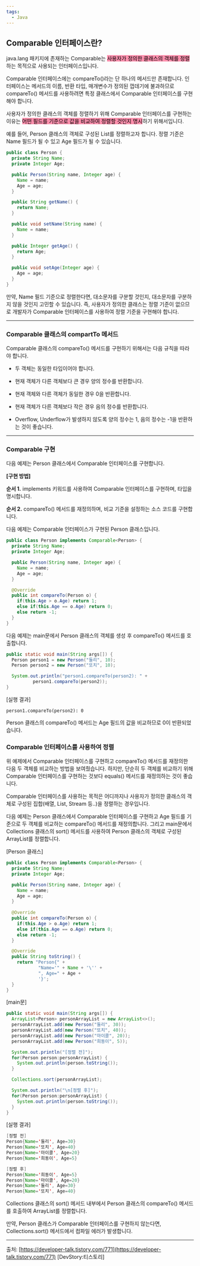 ```yaml
---
tags:
  - Java
---
```

 ## **Comparable 인터페이스란?**

java.lang 패키지에 존재하는 Comparable는 <mark style="background: #FF5582A6;">사용자가 정의한 클래스의 객체를 정렬</mark>하는 목적으로 사용되는 인터페이스입니다.


Comparable 인터페이스에는 compareTo()라는 단 하나의 메서드만 존재합니다. 인터페이스는 메서드의 이름, 반환 타입, 매개변수가 정의된 껍데기에 불과하므로 compareTo() 메서드를 사용하려면 특정 클래스에서 Comparable 인터페이스를 구현해야 합니다.

사용자가 정의한 클래스의 객체를 정렬하기 위해 Comparable 인터페이스를 구현하는 이유는 <mark style="background: #FF5582A6;">어떤 필드를 기준으로 값을 비교하여 정렬할 것인지 명시</mark>하기 위해서입니다.

예를 들어, Person 클래스의 객체로 구성된 List를 정렬하고자 합니다. 정렬 기준은 Name 필드가 될 수 있고 Age 필드가 될 수 있습니다.

```java
public class Person {
  private String Name;
  private Integer Age;

  public Person(String name, Integer age) {
    Name = name;
    Age = age;
  }

  public String getName() {
    return Name;
  }

  public void setName(String name) {
    Name = name;
  }

  public Integer getAge() {
    return Age;
  }

  public void setAge(Integer age) {
    Age = age;
  }
}
```


만약, Name 필드 기준으로 정렬한다면, 대소문자를 구분할 것인지, 대소문자를 구분하지 않을 것인지 고민할 수 있습니다. 즉, 사용자가 정의한 클래스는 정렬 기준이 없으므로 개발자가 Comparable 인터페이스를 사용하여 정렬 기준을 구현해야 합니다.


-----

### **Comparable 클래스의 compartTo 메서드**

Comparable 클래스의 compareTo() 메서드를 구현하기 위해서는 다음 규칙을 따라야 합니다.

- 두 객체는 동일한 타입이어야 합니다.

- 현재 객체가 다른 객체보다 큰 경우 양의 정수를 반환합니다.

- 현재 객체와 다른 객체가 동일한 경우 0을 반환합니다.

- 현재 객체가 다른 객체보다 작은 경우 음의 정수를 반환합니다.

- Overflow, Underflow가 발생하지 않도록 양의 정수는 1, 음의 정수는 -1을 반환하는 것이 좋습니다.

----

### **Comparable 구현**

다음 예제는 Person 클래스에서 Comparable 인터페이스를 구현합니다.


**[구현 방법]**

**순서 1.** implements 키워드를 사용하여 Comparable 인터페이스를 구현하며, 타입을 명시합니다.

**순서 2.** compareTo() 메서드를 재정의하며, 비교 기준을 설정하는 소스 코드를 구현합니다.

다음 예제는 Comparable 인터페이스가 구현된 Person 클래스입니다.

``` java
public class Person implements Comparable<Person> {
  private String Name;
  private Integer Age;

  public Person(String name, Integer age) {
    Name = name;
    Age = age;
  }

  @Override
  public int compareTo(Person o) {
    if(this.Age > o.Age) return 1;
    else if(this.Age == o.Age) return 0;
    else return -1;
  }
}

```

다음 예제는 main문에서 Person 클래스의 객체를 생성 후 compareTo() 메서드를 호출합니다.

``` java
public static void main(String args[]) {
  Person person1 = new Person("둘리", 10);
  Person person2 = new Person("또치", 10);

  System.out.println("person1.compareTo(person2): " + 
          person1.compareTo(person2));
}
```

[실행 결과]

```
person1.compareTo(person2): 0
```

Person 클래스의 compareTo() 메서드는 Age 필드의 값을 비교하므로 0이 반환되었습니다.


### **Comparable 인터페이스를 사용하여 정렬**

위 예제에서 Comparable 인터페이스를 구현하고 compareTo() 메서드를 재정의한 다음 두 객체를 비교하는 방법을 보여줬습니다. 하지만, 단순히 두 객체를 비교하기 위해 Comparable 인터페이스를 구현하는 것보다 equals() 메서드를 재정의하는 것이 좋습니다.

Comparable 인터페이스를 사용하는 목적은 어디까지나 사용자가 정의한 클래스의 객체로 구성된 집합(배열, List, Stream 등..)을 정렬하는 경우입니다.

다음 예제는 Person 클래스에서 Comparable 인터페이스를 구현하고 Age 필드를 기준으로 두 객체를 비교하는 compareTo() 메서드를 재정의합니다. 그리고 main문에서 Collections 클래스의 sort() 메서드를 사용하여 Person 클래스의 객체로 구성된 ArrayList를 정렬합니다.


[Person 클래스]

``` java
public class Person implements Comparable<Person> {
  private String Name;
  private Integer Age;

  public Person(String name, Integer age) {
    Name = name;
    Age = age;
  }
  
  @Override
  public int compareTo(Person o) {
    if(this.Age > o.Age) return 1;
    else if(this.Age == o.Age) return 0;
    else return -1;
  }

  @Override
  public String toString() {
    return "Person{" +
            "Name='" + Name + '\'' +
            ", Age=" + Age +
            '}';
  }
}
```

[main문]

``` java
public static void main(String args[]) {
  ArrayList<Person> personArrayList = new ArrayList<>();
  personArrayList.add(new Person("둘리", 30));
  personArrayList.add(new Person("또치", 40));
  personArrayList.add(new Person("마이콜", 20));
  personArrayList.add(new Person("희동이", 5));

  System.out.println("[정렬 전]");
  for(Person person:personArrayList) {
    System.out.println(person.toString());
  }

  Collections.sort(personArrayList);

  System.out.println("\n[정렬 후]");
  for(Person person:personArrayList) {
    System.out.println(person.toString());
  }
}
```

[실행 결과]

``` java
[정렬 전]
Person{Name='둘리', Age=30}
Person{Name='또치', Age=40}
Person{Name='마이콜', Age=20}
Person{Name='희동이', Age=5}

[정렬 후]
Person{Name='희동이', Age=5}
Person{Name='마이콜', Age=20}
Person{Name='둘리', Age=30}
Person{Name='또치', Age=40}
```

Collections 클래스의 sort() 메서드 내부에서 Person 클래스의 compareTo() 메서드를 호출하여 ArrayList를 정렬합니다.

만약, Person 클래스가 Comparable 인터페이스를 구현하지 않는다면, Collections.sort() 메서드에서 컴파일 에러가 발생합니다.


----

출처: [https://developer-talk.tistory.com/771](https://developer-talk.tistory.com/771) [DevStory:티스토리]
